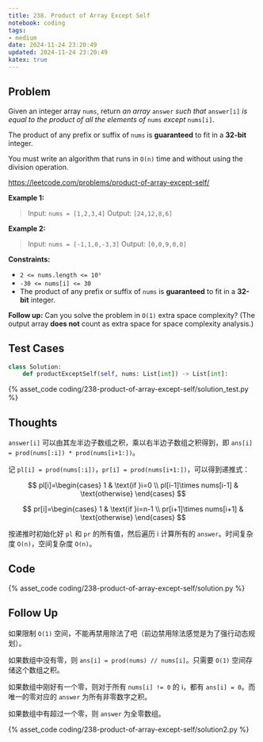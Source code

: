 ```yaml
---
title: 238. Product of Array Except Self
notebook: coding
tags:
- medium
date: 2024-11-24 23:20:49
updated: 2024-11-24 23:20:49
katex: true
---
```

## Problem

Given an integer array `nums`, return _an array_ `answer` _such that_ `answer[i]` _is equal to the product of all the elements of_ `nums` _except_ `nums[i]`.

The product of any prefix or suffix of `nums` is **guaranteed** to fit in a **32-bit** integer.

You must write an algorithm that runs in `O(n)` time and without using the division operation.

<https://leetcode.com/problems/product-of-array-except-self/>

**Example 1:**

> Input: `nums = [1,2,3,4]`
> Output: `[24,12,8,6]`

**Example 2:**

> Input: `nums = [-1,1,0,-3,3]`
> Output: `[0,0,9,0,0]`

**Constraints:**

- `2 <= nums.length <= 10⁵`
- `-30 <= nums[i] <= 30`
- The product of any prefix or suffix of `nums` is **guaranteed** to fit in a **32-bit** integer.

**Follow up:** Can you solve the problem in `O(1)` extra space complexity? (The output array **does not** count as extra space for space complexity analysis.)

## Test Cases

``` python
class Solution:
    def productExceptSelf(self, nums: List[int]) -> List[int]:
```

{% asset_code coding/238-product-of-array-except-self/solution_test.py %}

## Thoughts

`answer[i]` 可以由其左半边子数组之积，乘以右半边子数组之积得到，即 `ans[i] = prod(nums[:i]) * prod(nums[i+1:])`。

记 `pl[i] = prod(nums[:i])`，`pr[i] = prod(nums[i+1:])`，可以得到递推式：

$$
pl[i]=\begin{cases}
  1 & \text{if }i=0 \\
  pl[i-1]\times nums[i-1] & \text{otherwise}
\end{cases}
$$

$$
pr[i]=\begin{cases}
  1 & \text{if }i=n-1 \\
  pr[i+1]\times nums[i+1] & \text{otherwise}
\end{cases}
$$

按递推时初始化好 `pl` 和 `pr` 的所有值，然后遍历 i 计算所有的 `answer`。时间复杂度 `O(n)`，空间复杂度 `O(n)`。

## Code

{% asset_code coding/238-product-of-array-except-self/solution.py %}

## Follow Up

如果限制 `O(1)` 空间，不能再禁用除法了吧（前边禁用除法感觉是为了强行动态规划）。

如果数组中没有零，则 `ans[i] = prod(nums) // nums[i]`。只需要 `O(1)` 空间存储这个数组之积。

如果数组中刚好有一个零，则对于所有 `nums[i] != 0` 的 i，都有 `ans[i] = 0`。而唯一的零对应的 `answer` 为所有非零数字之积。

如果数组中有超过一个零，则 `answer` 为全零数组。

{% asset_code coding/238-product-of-array-except-self/solution2.py %}
